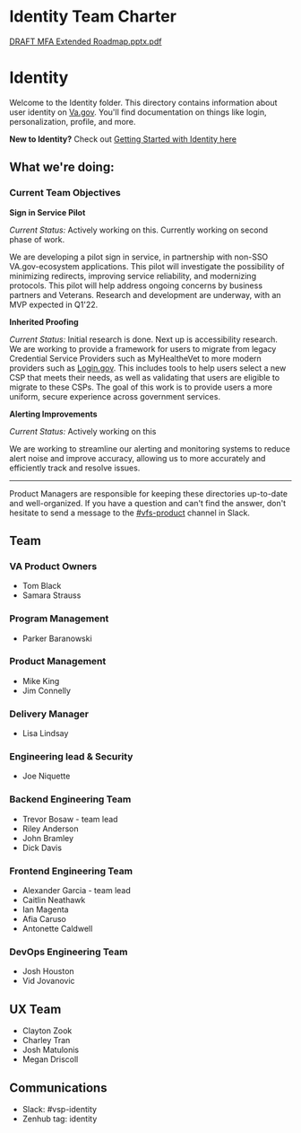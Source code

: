 # Identity Team Charter

[DRAFT MFA Extended Roadmap.pptx.pdf](https://github.com/department-of-veterans-affairs/va.gov-team/files/14591197/DRAFT.MFA.Extended.Roadmap.pptx.pdf)


# Identity

Welcome to the Identity folder. This directory contains information about user identity on [Va.gov](http://va.gov/). You'll find documentation on things like login, personalization, profile, and more.

**New to Identity?** Check out [Getting Started with Identity here](https://github.com/department-of-veterans-affairs/va.gov-team/blob/master/products/identity/Products/login/gettingstartedidentity.md)

## What we're doing:

### Current Team Objectives

**Sign in Service Pilot**

*Current Status:* Actively working on this.  Currently working on second phase of work.

We are developing a pilot sign in service, in partnership with non-SSO VA.gov-ecosystem applications. This pilot will investigate the possibility of minimizing redirects, improving service reliability, and modernizing protocols. This pilot will help address ongoing concerns by business partners and Veterans. Research and development are underway, with an MVP expected in Q1'22.

**Inherited Proofing**

*Current Status:* Initial research is done.  Next up is accessibility research.
We are working to provide a framework for users to migrate from legacy Credential Service Providers such as MyHealtheVet to more modern providers such as [Login.gov](http://login.gov/).  This includes tools to help users select a new CSP that meets their needs, as well as validating that users are eligible to migrate to these CSPs.  The goal of this work is to provide users a more uniform, secure experience across government services.

**Alerting Improvements**

*Current Status:* Actively working on this

We are working to streamline our alerting and monitoring systems to reduce alert noise and improve accuracy, allowing us to more accurately and efficiently track and resolve issues.

---

Product Managers are responsible for keeping these directories up-to-date and well-organized. If you have a question and can't find the answer, don't hesitate to send a message to the [#vfs-product](https://dsva.slack.com/channels/vfs-product) channel in Slack.

## Team

### VA Product Owners

- Tom Black
- Samara Strauss
  
### Program Management

- Parker Baranowski
  
### Product Management

- Mike King
- Jim Connelly

### Delivery Manager

- Lisa Lindsay

### Engineering lead & Security

- Joe Niquette

### Backend Engineering Team

- Trevor Bosaw - team lead
- Riley Anderson
- John Bramley
- Dick Davis

### Frontend Engineering Team

- Alexander Garcia - team lead
- Caitlin Neathawk
- Ian Magenta
- Afia Caruso
- Antonette Caldwell

### DevOps Engineering Team

- Josh Houston
- Vid Jovanovic

## UX Team

- Clayton Zook
- Charley Tran
- Josh Matulonis
- Megan Driscoll

## Communications

- Slack: #vsp-identity
- Zenhub tag: identity

